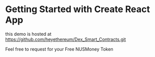 # Getting Started with Create React App

this demo is hosted at https://github.com/heyethereum/Dex_Smart_Contracts.git

Feel free to request for your Free NUSMoney Token